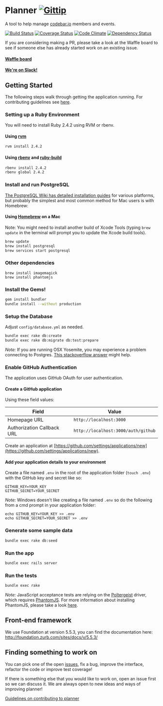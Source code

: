 # Planner [![Gittip](http://img.shields.io/gittip/by_codebar.png)](https://www.gittip.com/by_codebar/)

A tool to help manage [codebar.io](http://codebar.io) members and events.

[![Build Status](https://travis-ci.org/codebar/planner.png?branch=master)](https://travis-ci.org/codebar/planner)
[![Coverage Status](https://coveralls.io/repos/codebar/planner/badge.png)](https://coveralls.io/r/codebar/planner)
[![Code Climate](https://codeclimate.com/github/codebar/planner.png)](https://codeclimate.com/github/codebar/planner)
[![Dependency Status](https://gemnasium.com/codebar/planner.png)](https://gemnasium.com/codebar/planner)

If you are considering making a PR, please take a look at the Waffle board to see if someone else has already started work on an existing issue.

#### [Waffle board](https://waffle.io/codebar/planner)

#### [We're on Slack!](https://codebar-slack.herokuapp.com)


## Getting Started

The following steps walk through getting the application running. For contributing guidelines see [here](https://github.com/codebar/planner/blob/master/CONTRIBUTING.md).

### Setting up a Ruby Environment

You will need to install Ruby 2.4.2 using RVM or rbenv.

#### Using [rvm](https://rvm.io/rvm/install)

```bash
rvm install 2.4.2
```

#### Using [rbenv](https://github.com/sstephenson/rbenv) and [ruby-build](https://github.com/sstephenson/ruby-build)

```bash
rbenv install 2.4.2
rbenv global 2.4.2
```

### Install and run PostgreSQL
[The PostgreSQL Wiki has detailed installation guides](https://wiki.postgresql.org/wiki/Detailed_installation_guides) for various platforms, but probably the simplest and most common method for Mac users is with Homebrew:

#### Using [Homebrew](https://brew.sh/) on a Mac
Note: You might need to install another build of Xcode Tools (typing `brew update` in the terminal will prompt you to update the Xcode build tools).
```bash
brew update
brew install postgresql
brew services start postgresql
```
### Other dependencies
```
brew install imagemagick
brew install phantomjs
```

### Install the Gems!

```bash
gem install bundler
bundle install --without production
```

### Setup the Database

Adjust `config/database.yml` as needed.

```bash
bundle exec rake db:create
bundle exec rake db:migrate db:test:prepare
```

*Note:* If you are running OSX Yosemite, you may experience a problem connecting to
Postgres. [This stackoverflow answer](http://stackoverflow.com/a/26458194/1510063) might help.

### Enable GitHub Authentication

The application uses GitHub OAuth for user authentication.

#### Create a GitHub application

Using these field values:

| Field | Value |
| --- | --- |
| Homepage URL | `http://localhost:3000` |
| Authorization Callback URL | `http://localhost:3000/auth/github` |

Create an application at [https://github.com/settings/applications/new](https://github.com/settings/applications/new).

#### Add your application details to your environment

Create a file named `.env` in the root of the application folder (`touch .env`)
with the GitHub key and secret like so:

    GITHUB_KEY=YOUR_KEY
    GITHUB_SECRET=YOUR_SECRET

*Note:* Windows doesn't like creating a file named `.env` so do the following
from a cmd prompt in your application folder:

    echo GITHUB_KEY=YOUR_KEY >> .env
    echo GITHUB_SECRET=YOUR_SECRET >> .env

### Generate some sample data

```bash
bundle exec rake db:seed
```

### Run the app

```bash
bundle exec rails server
```

### Run the tests

```bash
bundle exec rake
```

*Note:* JavaScript acceptance tests are relying on the [Poltergeist](https://github.com/teampoltergeist/poltergeist) driver, which requires
[PhantomJS](http://phantomjs.org). For more information about installing PhantomJS, please take a look
[here](https://github.com/teampoltergeist/poltergeist#installing-phantomjs).

## Front-end framework

We use Foundation at version 5.5.3, you can find the documentation here: http://foundation.zurb.com/sites/docs/v/5.5.3/

## Finding something to work on
You can pick one of the open [issues](https://github.com/codebar/planner/issues), fix a bug, improve the interface, refactor the code or improve test coverage!

If there is something else that you would like to work on, open an issue first so we can discuss it. We are always open to new ideas and ways of improving planner!

[Guidelines on contributing to planner](https://github.com/codebar/planner/blob/master/CONTRIBUTING.md)
